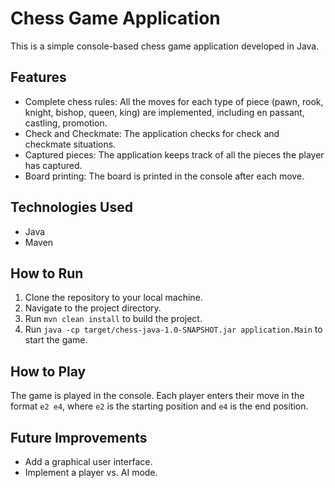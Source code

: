 # Chess Game Application

This is a simple console-based chess game application developed in Java.

## Features

- Complete chess rules: All the moves for each type of piece (pawn, rook, knight, bishop, queen, king) are implemented, including en passant, castling, promotion.
- Check and Checkmate: The application checks for check and checkmate situations.
- Captured pieces: The application keeps track of all the pieces the player has captured.
- Board printing: The board is printed in the console after each move.

## Technologies Used

- Java
- Maven

## How to Run

1. Clone the repository to your local machine.
2. Navigate to the project directory.
3. Run `mvn clean install` to build the project.
4. Run `java -cp target/chess-java-1.0-SNAPSHOT.jar application.Main` to start the game.

## How to Play

The game is played in the console. Each player enters their move in the format `e2 e4`, where `e2` is the starting position and `e4` is the end position.

## Future Improvements

- Add a graphical user interface.
- Implement a player vs. AI mode.
